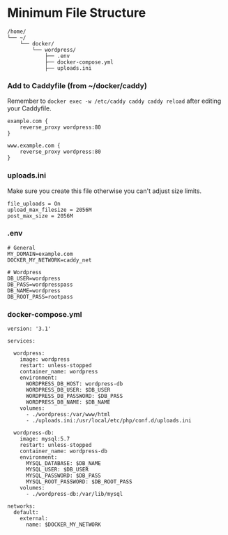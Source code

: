 # Minimum File Structure
```
/home/
└── ~/
    └── docker/
        └── wordpress/
            ├── .env
            ├── docker-compose.yml
            ├── uploads.ini
```

### Add to Caddyfile (from ~/docker/caddy)
Remember to `docker exec -w /etc/caddy caddy caddy reload` after editing your Caddyfile.
```
example.com {
	reverse_proxy wordpress:80
}

www.example.com {
	reverse_proxy wordpress:80
}
```


### uploads.ini
Make sure you create this file otherwise you can't adjust size limits.
```
file_uploads = On
upload_max_filesize = 2056M
post_max_size = 2056M
```

### .env
```
# General
MY_DOMAIN=example.com
DOCKER_MY_NETWORK=caddy_net

# Wordpress
DB_USER=wordpress
DB_PASS=wordpresspass
DB_NAME=wordpress
DB_ROOT_PASS=rootpass
```

### docker-compose.yml
```
version: '3.1'

services:

  wordpress:
    image: wordpress
    restart: unless-stopped
    container_name: wordpress
    environment:
      WORDPRESS_DB_HOST: wordpress-db
      WORDPRESS_DB_USER: $DB_USER
      WORDPRESS_DB_PASSWORD: $DB_PASS
      WORDPRESS_DB_NAME: $DB_NAME
    volumes:
      - ./wordpress:/var/www/html
      - ./uploads.ini:/usr/local/etc/php/conf.d/uploads.ini

  wordpress-db:
    image: mysql:5.7
    restart: unless-stopped
    container_name: wordpress-db
    environment:
      MYSQL_DATABASE: $DB_NAME
      MYSQL_USER: $DB_USER
      MYSQL_PASSWORD: $DB_PASS
      MYSQL_ROOT_PASSWORD: $DB_ROOT_PASS
    volumes:
      - ./wordpress-db:/var/lib/mysql

networks:
  default:
    external:
      name: $DOCKER_MY_NETWORK
```
